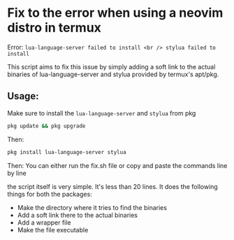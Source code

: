 # Fix to the error when using a neovim distro in termux
Error:
`
lua-language-server failed to install <br />
stylua failed to install
`

This script aims to fix this issue by simply adding a
soft link to the actual binaries of lua-language-server
and stylua provided by termux's apt/pkg.

## Usage:
Make sure to install the `lua-language-server` and `stylua`
from pkg

```bash
pkg update && pkg upgrade
```

Then:

```bash
pkg install lua-language-server stylua
```

Then:
You can either run the fix.sh file or copy and paste the commands line by line

the script itself is very simple. It's less than 20 lines.
It does the following things for both the packages:

- Make the directory where it tries to find the binaries
- Add a soft link there to the actual binaries
- Add a wrapper file
- Make the file executable
